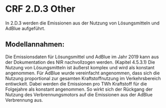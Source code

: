 # CRF 2.D.3 Other

In 2.D.3 werden die Emissionen aus der Nutzung von Lösungsmitteln und AdBlue aufgeführt.

## Modellannahmen:

Die Emissionsdaten für Lösungsmittel und AdBlue im Jahr 2019 kann aus der Dokumentation des NIR nachvollzogen werden. (Kapitel 4.5.3.1)
Die Nutzung von Lösungsmitteln ist äußerst komplex und wird als konstant angenommen.
Für AdBlue wurde vereinfacht angenommen, dass sich die Nutzung proportional zur gesamten Kraftstoffnutzung im Verkehrsbereich entiwckelt.
Dabei werden die Emissionen pro TWh Kraftstoff für die Folgejahre als konstant angenommen.
So wirkt sich der Rückgang der Nutzung des Verbrennungsmotors auf die Emissionen aus der AdBlue Verbrennung aus.

